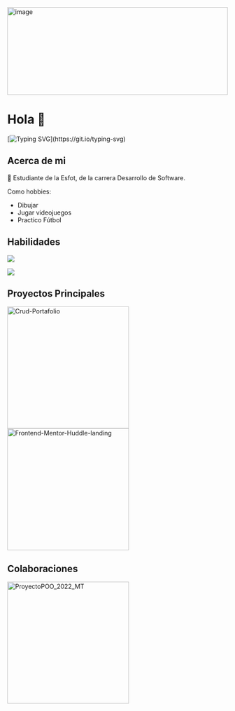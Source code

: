 
<img width="100%" height="200px" alt="image" src="https://capsule-render.vercel.app/api?type=waving&height=200&text=Jhon%20Torres&fontAlign=50&fontAlignY=40&color=gradient&desc=ReadMe!">

# Hola 👋

[![Typing SVG](https://readme-typing-svg.demolab.com?font=Josefin+Slab&size=28&pause=1000&color=FFFFFF&background=0D1117&center=true&vCenter=true&width=1000%&lines=Hola+mi+nombre+es+Jhon+Torres.;Actualmente%2Cestoy+estudiando+en+la+universidad+EPN+de+Quito%2C+Ecuador.)](https://git.io/typing-svg)

## Acerca de mi
 📓 Estudiante de la Esfot, de la carrera Desarrollo de Software.
 
 Como hobbies:
  - Dibujar 
  - Jugar videojuegos 
  - Practico Fútbol
  
## Habilidades
![](http://github-profile-summary-cards.vercel.app/api/cards/repos-per-language?username=jhon-torres&theme=nord_dark)

![](http://github-profile-summary-cards.vercel.app/api/cards/profile-details?username=jhon-torres&theme=nord_dark)

## Proyectos Principales

<p align="left">
 <a href="https://github.com/jhon-torres/Crud-Portafolio"><img width="278" src="https://denvercoder1-github-readme-stats.vercel.app/api/pin/?username=jhon-torres&repo=Crud-Portafolio&theme=react&bg_color=1F222E&title_color=F85D7F&hide_border=true&icon_color=F8D866&show_icons=false" alt="Crud-Portafolio"></a>
  <a href="https://github.com/jhon-torres/Frontend-Mentor-Huddle-landing"><img width="278" src="https://denvercoder1-github-readme-stats.vercel.app/api/pin/?username=jhon-torres&repo=Frontend-Mentor-Huddle-landing&theme=react&bg_color=1F222E&title_color=F85D7F&hide_border=true&icon_color=F8D866&show_icons=false" alt="Frontend-Mentor-Huddle-landing"></a>
</p>

## Colaboraciones
<p align="left">
 <a href="https://github.com/AleBD72/ProyectoPOO_2022_MT"><img width="278" src="https://denvercoder1-github-readme-stats.vercel.app/api/pin/?username=AleBD72&repo=ProyectoPOO_2022_MT&theme=react&bg_color=1F222E&title_color=F85D7F&hide_border=true&icon_color=F8D866&show_icons=false" alt="ProyectoPOO_2022_MT"></a>
</p>
